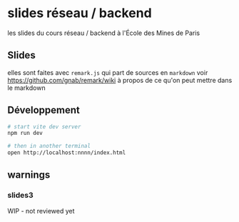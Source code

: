 # slides réseau / backend

les slides du cours réseau / backend à l'École des Mines de Paris

## Slides

elles sont faites avec `remark.js` qui part de sources en `markdown`
voir <https://github.com/gnab/remark/wiki> à propos de ce qu'on peut mettre dans le markdown

## Développement

```bash
# start vite dev server
npm run dev

# then in another terminal
open http://localhost:nnnn/index.html
```

## warnings

### slides3

WIP - not reviewed yet
